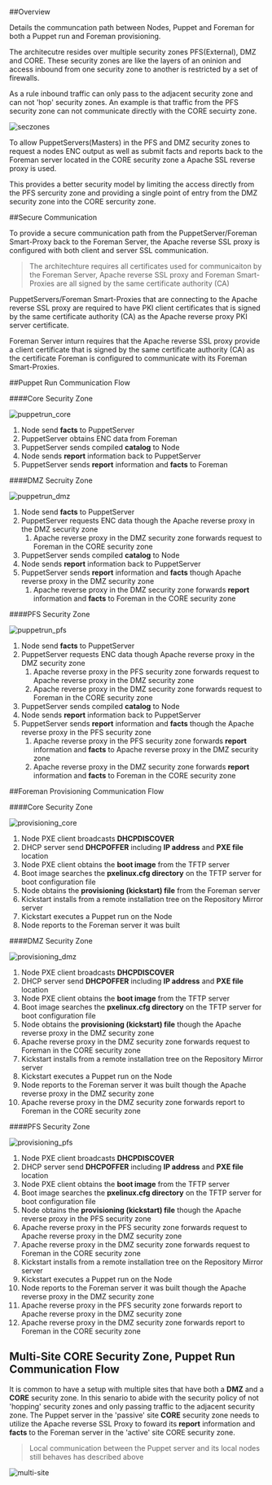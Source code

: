 ##Overview

Details the communcation path between Nodes, Puppet and Foreman for both a Puppet run and Foreman provisioning.

The architecutre resides over multiple security zones PFS(External), DMZ and CORE.  These security zones are like the layers of an oninion and access inbound from one security zone to another is restricted by a set of firewalls.  

As a rule inbound traffic can only pass to the adjacent security zone and can not 'hop' security zones.  An example is that traffic from the PFS security zone can not communicate directly with the CORE secuirty zone.

![seczones](attachments/seczones.png)

To allow PuppetServers(Masters) in the PFS and DMZ security zones to request a nodes ENC output as well as submit facts and reports back to the Foreman server located in the CORE security zone a Apache SSL reverse proxy is used.

This provides a better security model by limiting the access directly from the PFS sercurity zone and providing a single point of entry from the DMZ security zone into the CORE sercurity zone.

##Secure Communication

To provide a secure communication path from the PuppetServer/Foreman Smart-Proxy back to the Foreman Server, the Apache reverse SSL proxy is configured with both client and server SSL communication.

> The architechture requires all certificates used for communicaiton by the Foreman Server, Apache reverse SSL proxy and Foreman Smart-Proxies are all signed by the same certificate authority (CA)

PuppetServers/Foreman Smart-Proxies that are connecting to the Apache reverse SSL proxy are required to have PKI client certificates that is signed by the same certificate authority (CA) as the Apache reverse proxy PKI server certificate.

Foreman Server inturn requires that the Apache reverse SSL proxy provide a client certificate that is signed by the same certificate authority (CA) as the certificate Foreman is configured to communicate with its Foreman Smart-Proxies.

##Puppet Run Communication Flow

####Core Security Zone

![puppetrun_core](attachments/puppetrun_core.png)

1. Node send **facts** to PuppetServer
1. PuppetServer obtains ENC data from Foreman
1. PuppetServer sends compiled **catalog** to Node
1. Node sends **report** information back to PuppetServer
1. PuppetServer sends **report** information and **facts** to Foreman

####DMZ Secruity Zone

![puppetrun_dmz](attachments/puppetrun_dmz.png)

1. Node send **facts** to PuppetServer
1. PuppetServer requests ENC data though the Apache reverse proxy in the DMZ security zone
    1. Apache reverse proxy in the DMZ security zone forwards request to Foreman in the CORE security zone
1. PuppetServer sends compiled **catalog** to Node
1. Node sends **report** information back to PuppetServer
1. PuppetServer sends **report** information and **facts** though Apache reverse proxy in the DMZ security zone
    1. Apache reverse proxy in the DMZ security zone forwards **report** information and **facts** to Foreman in the CORE security zone

####PFS Security Zone

![puppetrun_pfs](attachments/puppetrun_pfs.png)

1. Node send **facts** to PuppetServer
1. PuppetServer requests ENC data though Apache reverse proxy in the DMZ security zone
    1. Apache reverse proxy in the PFS security zone forwards request to Apache reverse proxy in the DMZ security zone
    1. Apache reverse proxy in the DMZ security zone forwards request to Foreman in the CORE security zone
1. PuppetServer sends compiled **catalog** to Node
1. Node sends **report** information back to PuppetServer
1. PuppetServer sends **report** information and **facts** though the Apache reverse proxy in the PFS security zone
    1. Apache reverse proxy in the PFS security zone forwards **report** information and **facts** to Apache reverse proxy in the DMZ security zone
    1. Apache reverse proxy in the DMZ security zone forwards **report** information and **facts** to Foreman in the CORE security zone


##Foreman Provisioning Communication Flow

####Core Security Zone

![provisioning_core](attachments/provisioning_core.png)

1. Node PXE client broadcasts **DHCPDISCOVER**
1. DHCP server send **DHCPOFFER** including **IP address** and **PXE file** location
1. Node PXE client obtains the **boot image** from the TFTP server
1. Boot image searches the **pxelinux.cfg directory** on the TFTP server for boot configuration file
1. Node obtains the **provisioning (kickstart) file** from the Foreman server
1. Kickstart installs from a remote installation tree on the Repository Mirror server
1. Kickstart executes a Puppet run on the Node
1. Node reports to the Foreman server it was built

####DMZ Security Zone

![provisioning_dmz](attachments/provisioning_dmz.png)

1. Node PXE client broadcasts **DHCPDISCOVER**
1. DHCP server send **DHCPOFFER** including **IP address** and **PXE file** location
1. Node PXE client obtains the **boot image** from the TFTP server
1. Boot image searches the **pxelinux.cfg directory** on the TFTP server for boot configuration file
1. Node obtains the **provisioning (kickstart) file** though the Apache reverse proxy in the DMZ security zone
  1. Apache reverse proxy in the DMZ security zone forwards request to Foreman in the CORE security zone
1. Kickstart installs from a remote installation tree on the Repository Mirror server
1. Kickstart executes a Puppet run on the Node
1. Node reports to the Foreman server it was built though the Apache reverse proxy in the DMZ security zone
  1. Apache reverse proxy in the DMZ security zone forwards report to Foreman in the CORE security zone

####PFS Security Zone

![provisioning_pfs](attachments/provisioning_pfs.png)

1. Node PXE client broadcasts **DHCPDISCOVER**
1. DHCP server send **DHCPOFFER** including **IP address** and **PXE file** location
1. Node PXE client obtains the **boot image** from the TFTP server
1. Boot image searches the **pxelinux.cfg directory** on the TFTP server for boot configuration file
1. Node obtains the **provisioning (kickstart) file** though the Apache reverse proxy in the PFS security zone
  1. Apache reverse proxy in the PFS security zone forwards request to Apache reverse proxy in the DMZ security zone
  1. Apache reverse proxy in the DMZ security zone forwards request to Foreman in the CORE security zone
1. Kickstart installs from a remote installation tree on the Repository Mirror server
1. Kickstart executes a Puppet run on the Node
1. Node reports to the Foreman server it was built though the Apache reverse proxy in the DMZ security zone
  1. Apache reverse proxy in the PFS security zone forwards report  to Apache reverse proxy in the DMZ security zone
  1. Apache reverse proxy in the DMZ security zone forwards report to Foreman in the CORE security zone

## Multi-Site CORE Security Zone, Puppet Run Communication Flow 

It is common to have a setup with multiple sites that have both a **DMZ** and a **CORE** security zone. In this senario to abide with the security policy of not 'hopping' security zones and only  passing traffic to the adjacent security zone. The Puppet server in the 'passive' site **CORE** security zone needs to utilize the Apache reverse SSL Proxy to foward its **report** information and **facts** to the Foreman server in the 'active' site CORE security zone.

> Local communication between the Puppet server and its local nodes still behaves has described above

![multi-site](attachments/multisite_communication.png)